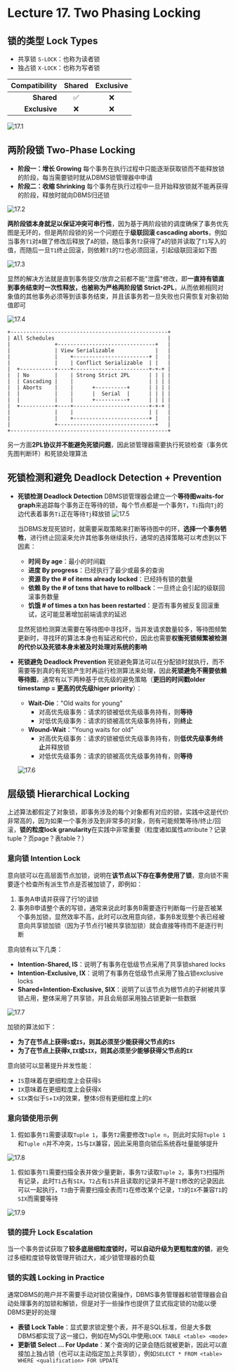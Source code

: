 # Lecture 17. Two Phasing Locking

## 锁的类型 Lock Types

- 共享锁 `S-LOCK`：也称为读者锁
- 独占锁 `X-LOCK`：也称为写者锁

|Compatibility|**Shared**|**Exclusive**|
|-:|:-:|:-:|
|**Shared**|✅|❌|
|**Exclusive**|❌|❌|

![17.1](images/17.1.png)

## 两阶段锁 Two-Phase Locking

- **阶段一：增长 Growing**
  每个事务在执行过程中只能逐渐获取锁而不能释放锁的阶段，每当需要锁时就从DBMS锁管理器中申请
- **阶段二：收缩 Shrinking**
  每个事务在执行过程中一旦开始释放锁就不能再获得的阶段，释放时就向DBMS归还锁

![17.2](images/17.2.png)

**两阶段锁本身就足以保证冲突可串行性**，因为基于两阶段锁的调度确保了事务优先图是无环的，但是两阶段锁的另一个问题在于**级联回滚 cascading aborts**，例如当事务`T1`对`A`做了修改后释放了`A`的锁，随后事务`T2`获得了`A`的锁并读取了`T1`写入的值，而随后一旦`T1`终止回滚，则依赖`T1`的`T2`也必须回滚，引起级联回滚如下图

![17.3](images/17.3.png)

显然的解决方法就是直到事务提交/放弃之前都不能"泄露"修改，即**一直持有锁直到事务结束时一次性释放，也被称为严格两阶段锁 Strict-2PL**，从而依赖相同对象值的其他事务必须等到该事务结束，并且该事务若一旦失败也只需恢复对象初始值即可

![17.4](images/17.4.png)

```TEXT
+--------------------------------------------------+
| All Schedules                                    |
|              +-------------------------------+   |
|              | View Serializable             |   |
|              |    +------------------------+ |   |
|              |    | Conflict Serializable  | |   |
|  +-----------+----+------------------------+-+-+ |
|  | No        |    | Strong Strict 2PL      | | | |
|  | Cascading |    |                        | | | |
|  | Aborts    |    |      +----------+      | | | |
|  |           |    |      |  Serial  |      | | | |
|  |           |    |      +----------+      | | | |
|  +-----------+----+------------------------+-+-+ |
|              |    |                        | |   |
|              |    +------------------------+ |   |
|              +-------------------------------+   |
+--------------------------------------------------+
```

另一方面**2PL协议并不能避免死锁问题**，因此锁管理器需要执行死锁检查（事务优先图判断环）和死锁处理算法

## 死锁检测和避免 Deadlock Detection + Prevention

- **死锁检测 Deadlock Detection**
  DBMS锁管理器会建立一个**等待图waits-for graph**来追踪每个事务正在等待的锁，每个节点都是一个事务`T`，`Ti`指向`Tj`的边代表着事务`Ti`正在等待`Tj`释放锁
  ![17.5](images/17.5.png)

  当DBMS发现死锁时，就需要采取策略来打断等待图中的环，**选择一个事务牺牲**，进行终止回滚来允许其他事务继续执行，通常的选择策略可以考虑到以下因素：
  - **时间 By age**：最小的时间戳
  - **进度 By progress**：已经执行了最少或最多的查询
  - **资源 By the # of items already locked**：已经持有锁的数量
  - **依赖 By the # of txns that have to rollback**：一旦终止会引起的级联回滚事务数量
  - **饥饿 # of times a txn has been restarted**：是否有事务被反复回滚重试，这可能显著增加前端请求的延迟

  显然死锁检测算法需要在等待图中寻找环，当并发请求数量较多，等待图频繁更新时，寻找环的算法本身也有延迟和代价，因此也需要**权衡死锁频繁被检测的代价以及死锁本身未被及时处理对系统的影响**
- **死锁避免 Deadlock Prevention**
  死锁避免算法可以在分配锁时就执行，而不需要等到真的有死锁产生时再运行检测算法来处理，因此**死锁避免不需要依赖等待图**，通常有以下两种基于优先级的避免策略（**更旧的时间戳older timestamp = 更高的优先级higer priority**）：
  - **Wait-Die**："Old waits for young"
    - 对高优先级事务：请求的锁被低优先级事务持有，则**等待**
    - 对低优先级事务：请求的锁被高优先级事务持有，则**终止**
  - **Wound-Wait**："Young waits for old"
    - 对高优先级事务：请求的锁被低优先级事务持有，则**低优先级事务终止**并释放锁
    - 对低优先级事务：请求的锁被高优先级事务持有，则**等待**

  ![17.6](images/17.6.png)

## 层级锁 Hierarchical Locking

上述算法都假定了对象锁，即事务涉及的每个对象都有对应的锁，实践中这是代价非常高的，因为如果一个事务涉及到非常多的对象，则有可能频繁等待/终止/回滚，**锁的粒度lock granularity**在实践中非常重要（粒度诸如属性attribute？记录tuple？页page？表table？）

### 意向锁 Intention Lock

意向锁可以在高层面节点加锁，说明在**该节点以下存在事务使用了锁**，意向锁不需要逐个检查所有派生节点是否被加锁了，即例如：

1. 事务A申请并获得了行1的读锁
2. 事务B申请整个表的写锁，通常来说此时事务B需要逐行判断每一行是否被某个事务加锁，显然效率不高，此时可以改用意向锁，事务B发现整个表已经被意向共享锁加锁（因为子节点行1被共享锁加锁）就会直接等待而不是逐行判断

意向锁有以下几类：

- **Intention-Shared, IS**：说明了有事务在低级节点采用了共享锁shared locks
- **Intention-Exclusive, IX**：说明了有事务在低级节点采用了独占锁exclusive locks
- **Shared+Intention-Exclusive, SIX**：说明了以该节点为根节点的子树被共享锁占用，整体采用了共享锁，并且会局部采用独占锁更新一些数据

![17.7](images/17.7.png)

加锁的算法如下：

- **为了在节点上获得`S`或`IS`，则其必须至少能获得父节点的`IS`**
- **为了在节点上获得`X`,`IX`或`SIX`，则其必须至少能够获得父节点的`IX`**

意向锁可以显著提升并发性能：

- `IS`意味着在更细粒度上会获得`S`
- `IX`意味着在更细粒度上会获得`X`
- `SIX`类似于`S`+`IX`的效果，整体`S`但有更细粒度上的`X`

### 意向锁使用示例

1. 假如事务`T1`需要读取`Tuple 1`，事务`T2`需要修改`Tuple n`，则此时实际`Tuple 1`和`Tuple n`并不冲突，`IS`与`IX`兼容，因此采用意向锁后系统吞吐量能够提升

  ![17.8](images/17.8.png)

1. 假如事务`T1`需要扫描全表并做少量更新，事务`T2`读取`Tuple 2`，事务`T3`扫描所有记录，此时`T1`占有`SIX`，`T2`占有`IS`并且读取的记录并不是`T1`修改的记录因此可以一起执行，`T3`由于需要扫描全表而`T1`在修改某个记录，`T3`的`IX`不兼容`T1`的`SIX`而需要等待

  ![17.9](images/17.9.png)

### 锁的提升 Lock Escalation

当一个事务尝试获取了**较多底层细粒度锁时，可以自动升级为更粗粒度的锁**，避免过多细粒度锁导致管理开销过大，减少锁管理器的负载

### 锁的实践 Locking in Practice

通常DBMS的用户并不需要手动对锁仅需操作，DBMS事务管理器和锁管理器会自动处理事务的加锁和解锁，但是对于一些操作也提供了显式指定锁的功能以便DBMS更好的处理

- **表锁 Lock Table**：显式要求锁定整个表，并不是SQL标准，但是大多数DBMS都实现了这一接口，例如在MySQL中使用`LOCK TABLE <table> <mode>`
- **更新锁 Select ... For Update**：某个查询的记录会随后就被更新，因此可以直接加上独占锁（也可以主动指定加上共享锁），例如`SELECT * FROM <table> WHERE <qualification> FOR UPDATE`
